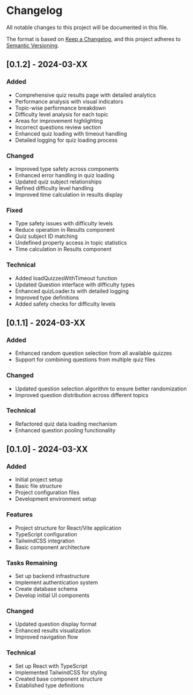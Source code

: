 # Changelog

All notable changes to this project will be documented in this file.

The format is based on [Keep a Changelog](https://keepachangelog.com/en/1.0.0/),
and this project adheres to [Semantic Versioning](https://semver.org/spec/v2.0.0.html).

## [0.1.2] - 2024-03-XX

### Added
- Comprehensive quiz results page with detailed analytics
- Performance analysis with visual indicators
- Topic-wise performance breakdown
- Difficulty level analysis for each topic
- Areas for improvement highlighting
- Incorrect questions review section
- Enhanced quiz loading with timeout handling
- Detailed logging for quiz loading process

### Changed
- Improved type safety across components
- Enhanced error handling in quiz loading
- Updated quiz subject relationships
- Refined difficulty level handling
- Improved time calculation in results display

### Fixed
- Type safety issues with difficulty levels
- Reduce operation in Results component
- Quiz subject ID matching
- Undefined property access in topic statistics
- Time calculation in Results component

### Technical
- Added loadQuizzesWithTimeout function
- Updated Question interface with difficulty types
- Enhanced quizLoader.ts with detailed logging
- Improved type definitions
- Added safety checks for difficulty levels

## [0.1.1] - 2024-03-XX

### Added
- Enhanced random question selection from all available quizzes
- Support for combining questions from multiple quiz files

### Changed
- Updated question selection algorithm to ensure better randomization
- Improved question distribution across different topics

### Technical
- Refactored quiz data loading mechanism
- Enhanced question pooling functionality

## [0.1.0] - 2024-03-XX

### Added
- Initial project setup
- Basic file structure
- Project configuration files
- Development environment setup

### Features
- Project structure for React/Vite application
- TypeScript configuration
- TailwindCSS integration
- Basic component architecture

### Tasks Remaining
- Set up backend infrastructure
- Implement authentication system
- Create database schema
- Develop initial UI components

### Changed
- Updated question display format
- Enhanced results visualization
- Improved navigation flow

### Technical
- Set up React with TypeScript
- Implemented TailwindCSS for styling
- Created base component structure
- Established type definitions 